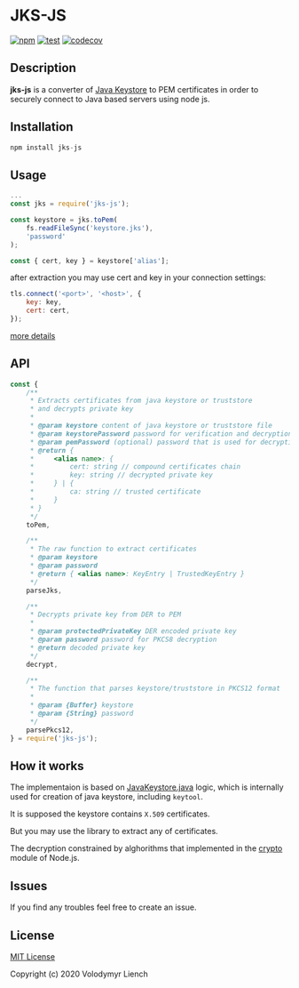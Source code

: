 # JKS-JS

[![npm](https://img.shields.io/npm/v/jks-js?color=blue&style=flat-square)](https://www.npmjs.com/package/jks-js)
[![test](https://github.com/lenchv/jks-js/actions/workflows/main.yml/badge.svg?branch=master)](https://github.com/lenchv/jks-js/actions/workflows/main.yml)
[![codecov](https://codecov.io/gh/lenchv/jks-js/branch/master/graph/badge.svg)](https://codecov.io/gh/lenchv/jks-js)

## Description

**jks-js** is a converter of [Java Keystore](https://en.wikipedia.org/wiki/Java_KeyStore) to PEM certificates in order to securely connect to Java based servers using node js.

## Installation

```javascript
npm install jks-js
```

## Usage

```javascript
...
const jks = require('jks-js');

const keystore = jks.toPem(
	fs.readFileSync('keystore.jks'),
	'password'
);

const { cert, key } = keystore['alias'];

```

after extraction you may use cert and key in your connection settings:

```javascript
tls.connect('<port>', '<host>', {
	key: key,
	cert: cert,
});
```

[more details](https://nodejs.org/api/tls.html#tls_tls_connect_options_callback)

## API

```javascript
const {
	/**
	 * Extracts certificates from java keystore or truststore
	 * and decrypts private key 
	 * 
	 * @param keystore content of java keystore or truststore file
	 * @param keystorePassword password for verification and decryption
	 * @param pemPassword (optional) password that is used for decryption, in case it is different from keystorePassword. If not specified, keystorePassword is used
	 * @return {
	 *     <alias name>: {
	 *         cert: string // compound certificates chain
	 *         key: string // decrypted private key 
	 *     } | {
	 *         ca: string // trusted certificate
	 *     }
	 * }
	 */
	toPem,

	/**
	 * The raw function to extract certificates
	 * @param keystore
	 * @param password
	 * @return { <alias name>: KeyEntry | TrustedKeyEntry }
	 */
	parseJks,

	/**
	 * Decrypts private key from DER to PEM
	 *
	 * @param protectedPrivateKey DER encoded private key
	 * @param password password for PKCS8 decryption
	 * @return decoded private key 
	 */
	decrypt,

	/**
	 * The function that parses keystore/truststore in PKCS12 format
	 * 
	 * @param {Buffer} keystore
	 * @param {String} password
	 */
	parsePkcs12,
} = require('jks-js');
```

## How it works

The implementaion is based on [JavaKeystore.java](https://github.com/frohoff/jdk8u-jdk/blob/da0da73ab82ed714dc5be94acd2f0d00fbdfe2e9/src/share/classes/sun/security/provider/JavaKeyStore.java#L605) logic, which is internally used for creation of java keystore, including `keytool`.

It is supposed the keystore contains `X.509` certificates.

But you may use the library to extract any of certificates.

The decryption constrained by alghorithms that implemented in the [crypto](https://nodejs.org/api/crypto.html#crypto_keyobject_asymmetrickeytype) module of Node.js.

## Issues

If you find any troubles feel free to create an issue.

## License

[MIT License](LICENSE)

Copyright (c) 2020 Volodymyr Liench
